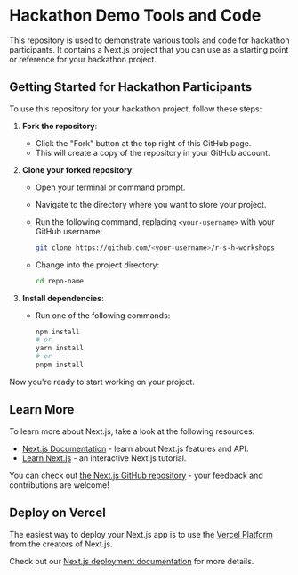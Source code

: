 # Hackathon Demo Tools and Code

This repository is used to demonstrate various tools and code for hackathon participants. It contains a Next.js project that you can use as a starting point or reference for your hackathon project.

## Getting Started for Hackathon Participants

To use this repository for your hackathon project, follow these steps:

1. **Fork the repository**: 
   - Click the "Fork" button at the top right of this GitHub page.
   - This will create a copy of the repository in your GitHub account.

2. **Clone your forked repository**:
   - Open your terminal or command prompt.
   - Navigate to the directory where you want to store your project.
   - Run the following command, replacing `<your-username>` with your GitHub username:
     ```bash
     git clone https://github.com/<your-username>/r-s-h-workshops
     ```

   - Change into the project directory:
     ```bash
     cd repo-name
     ```

3. **Install dependencies**:
   - Run one of the following commands:
     ```bash
     npm install
     # or
     yarn install
     # or
     pnpm install
     ```

Now you're ready to start working on your project.


## Learn More

To learn more about Next.js, take a look at the following resources:

- [Next.js Documentation](https://nextjs.org/docs) - learn about Next.js features and API.
- [Learn Next.js](https://nextjs.org/learn) - an interactive Next.js tutorial.

You can check out [the Next.js GitHub repository](https://github.com/vercel/next.js/) - your feedback and contributions are welcome!

## Deploy on Vercel

The easiest way to deploy your Next.js app is to use the [Vercel Platform](https://vercel.com/new?utm_medium=default-template&filter=next.js&utm_source=create-next-app&utm_campaign=create-next-app-readme) from the creators of Next.js.

Check out our [Next.js deployment documentation](https://nextjs.org/docs/deployment) for more details.
